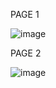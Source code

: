 PAGE 1

![image](https://github.com/user-attachments/assets/cf60c35c-27a8-4372-b61e-49dc9840b0f1)


PAGE 2

![image](https://github.com/user-attachments/assets/ed989c67-f742-4c5c-ac03-35feaa0256d0)

